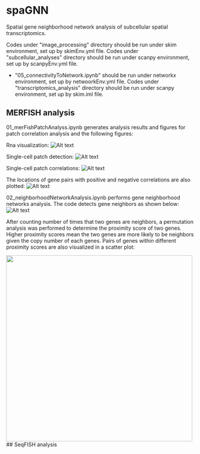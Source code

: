 # spaGNN
Spatial gene neighborhood network analysis of subcellular spatial transcriptomics.

Codes under "image_processing"  directory should be run under skim environment, set up by skimEnv.yml file.
Codes under "subcellular_analyses"  directory should be run under scanpy environment, set up by scanpyEnv.yml file.
  - "05_connectivityToNetwork.ipynb" should be run under networkx environment, set up by netwoorkEnv.yml file.
Codes under "transcriptomics_analysis" directory should be run under scanpy environment, set up by skim.iml file.



## MERFISH analysis
01_merFishPatchAnalyss.ipynb generates analysis results and figures for patch correlation analysis and the following figures:

Rna visualization:
![Alt text](https://github.com/coskunlab/spaGNN/blob/main/MERFISH_analysis/code/figures/fibroblast%20shuffled%20merfish%20cell06%20scatter%20comp%20colors.png)

Single-cell patch detection:
![Alt text](https://github.com/coskunlab/spaGNN/blob/main/MERFISH_analysis/code/figures/show%20fibroblast%20patches.png)

Single-cell patch correlations:
![Alt text](https://github.com/coskunlab/spaGNN/blob/main/MERFISH_analysis/code/figures/fibroblast%20cell06%20patch%20correlation.png)

The locations of gene pairs with positive and negative correlations are also plotted:
![Alt text](https://github.com/coskunlab/spaGNN/blob/main/MERFISH_analysis/code/figures/cell06%20correlation%20scatter.png)

02_neighborhoodNetworkAnalysis.ipynb performs gene neighborhood networks analysis. The code detects gene neighbors as shown below:
![Alt text](https://github.com/coskunlab/spaGNN/blob/main/MERFISH_analysis/code/figures/merfish%20fibroblast%20patch3%20thbs1%20fbn2%20srrm2.png)

After counting number of times that two genes are neighbors, a permutation analysis was performed to determine the proximity score of two genes. Higher proximity scores mean the two genes are more likely to be neighbors given the copy number of each genes. Pairs of genes within different proximity scores are also visualized in a scatter plot:

<img src="https://github.com/coskunlab/spaGNN/blob/main/MERFISH_analysis/code/figures/cell06%20patch2%20scatter.png" width="500">
## SeqFISH analysis
